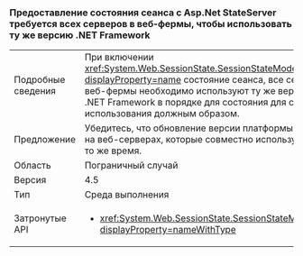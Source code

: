 ### <a name="sharing-session-state-with-aspnet-stateserver-requires-all-servers-in-the-web-farm-to-use-the-same-net-framework-version"></a>Предоставление состояния сеанса с Asp.Net StateServer требуется всех серверов в веб-фермы, чтобы использовать ту же версию .NET Framework

|   |   |
|---|---|
|Подробные сведения|При включении <xref:System.Web.SessionState.SessionStateMode.StateServer?displayProperty=name> состояние сеанса, все серверы в данной веб-фермы необходимо используют ту же версию платформы .NET Framework в порядке для состояния для совместного использования должным образом.|
|Предложение|Убедитесь, что обновление версии платформы .NET Framework на веб-серверах, которые совместно используют состояние, в то же время.|
|Область|Пограничный случай|
|Версия|4.5|
|Тип|Среда выполнения|
|Затронутые API|<ul><li><xref:System.Web.SessionState.SessionStateMode.StateServer?displayProperty=nameWithType></li></ul>|


